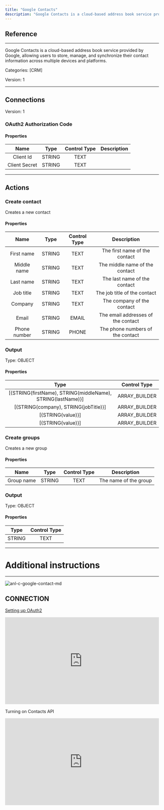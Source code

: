 ```yaml
---
title: "Google Contacts"
description: "Google Contacts is a cloud-based address book service provided by Google, allowing users to store, manage, and synchronize their contact information across multiple devices and platforms."
---
```

## Reference
<hr />

Google Contacts is a cloud-based address book service provided by Google, allowing users to store, manage, and synchronize their contact information across multiple devices and platforms.


Categories: [CRM]


Version: 1

<hr />



## Connections

Version: 1


### OAuth2 Authorization Code

#### Properties

|      Name      |     Type     |     Control Type     |     Description     |
|:--------------:|:------------:|:--------------------:|:-------------------:|
| Client Id | STRING | TEXT  |  |
| Client Secret | STRING | TEXT  |  |





<hr />





## Actions


### Create contact
Creates a new contact

#### Properties

|      Name      |     Type     |     Control Type     |     Description     |
|:--------------:|:------------:|:--------------------:|:-------------------:|
| First name | STRING | TEXT  |  The first name of the contact  |
| Middle name | STRING | TEXT  |  The middle name of the contact  |
| Last name | STRING | TEXT  |  The last name of the contact  |
| Job title | STRING | TEXT  |  The job title of the contact  |
| Company | STRING | TEXT  |  The company of the contact  |
| Email | STRING | EMAIL  |  The email addresses of the contact  |
| Phone number | STRING | PHONE  |  The phone numbers of the contact  |


### Output



Type: OBJECT


#### Properties

|     Type     |     Control Type     |
|:------------:|:--------------------:|
| [{STRING\(firstName), STRING\(middleName), STRING\(lastName)}] | ARRAY_BUILDER  |
| [{STRING\(company), STRING\(jobTitle)}] | ARRAY_BUILDER  |
| [{STRING\(value)}] | ARRAY_BUILDER  |
| [{STRING\(value)}] | ARRAY_BUILDER  |






### Create groups
Creates a new group

#### Properties

|      Name      |     Type     |     Control Type     |     Description     |
|:--------------:|:------------:|:--------------------:|:-------------------:|
| Group name | STRING | TEXT  |  The name of the group  |


### Output



Type: OBJECT


#### Properties

|     Type     |     Control Type     |
|:------------:|:--------------------:|
| STRING | TEXT  |






<hr />

# Additional instructions
<hr />

![anl-c-google-contact-md](https://static.scarf.sh/a.png?x-pxid=7efc8d76-26a8-487e-8ca0-0b789556bf64)
## CONNECTION

[Setting up OAuth2](https://support.google.com/googleapi/answer/6158849?hl=en)

<div style="position:relative;height:0;width:100%;overflow:hidden;z-index:99999;box-sizing:border-box;padding-bottom:calc(50.05219207% + 32px)"><iframe src="https://www.guidejar.com/embed/fec74020-26bb-43dd-814c-f8b907f6f45b?type=1&controls=on" width="100%" height="100%" style="position:absolute;inset:0" allowfullscreen frameborder="0"></iframe></div>

Turning on Contacts API <div style="position:relative;height:0;width:100%;overflow:hidden;z-index:99999;box-sizing:border-box;padding-bottom:calc(50.05219207% + 32px)"><iframe src="https://www.guidejar.com/embed/0273c3ce-b963-45c0-b7f9-25e893ef060c?type=1&controls=on" width="100%" height="100%" style="position:absolute;inset:0" allowfullscreen frameborder="0"></iframe></div>
